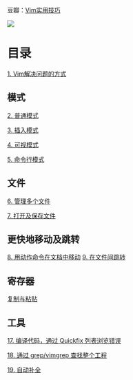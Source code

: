 豆瓣：[Vim实用技巧](https://book.douban.com/subject/26967597/)

![](https://img9.doubanio.com/view/subject/l/public/s29324831.jpg)

# 目录

[1. Vim解决问题的方式](Vim解决问题的方式.md)

## 模式

[2. 普通模式](普通模式.md)

[3. 插入模式](插入模式.md)

[4. 可视模式](可视模式.md)

[5. 命令行模式](命令行模式.md)

## 文件

[6. 管理多个文件](管理多个文件.md)

[7. 打开及保存文件](打开及保存文件.md)

## 更快地移动及跳转

[8. 用动作命令在文档中移动](用动作命令在文档中移动.md)
[9. 在文件间跳转](在文件间跳转.md)

## 寄存器

[复制与粘贴](复制与粘贴.md)

## 工具

[17. 编译代码，通过 Quickfix 列表浏览错误](编译代码，通过Quickfix列表浏览错误.md)

[18. 通过 grep/vimgrep 查找整个工程](通过grep或vimgrep查找整个工程.md)

[19. 自动补全](自动补全.md)
